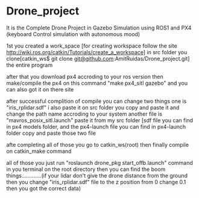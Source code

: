 # Drone_project
It is the Complete Drone Project in Gazebo Simulation using ROS1 and PX4 (keyboard Control simulation with autonomous mood)


1st you created a work_space [for creating workspace follow the site http://wiki.ros.org/catkin/Tutorials/create_a_workspace] in src folder you clone[catkin_ws$ git clone git@github.com:AmitRuidas/Drone_project.git] the entire program 

after that you download px4 accroding to your ros version then make/compile the px4 on this command "make px4_sitl gazebo" and you can also got it on there site

after successful complition of compile you can change two things one is  "iris_rplidar.sdf" i also paste it on src folder you copy and paste it and change the path name accroding to your system another file is "mavros_posix_sitl.launch" paste it from my src folder [sdf file you can find in px4 models folder, and the px4-launch file you can find in px4-launch folder copy and paste those two file 

afte completing all of those you go to catkin_ws(root) then finally compile on catkin_make command

all of those you just run "roslaunch drone_pkg start_offb.launch" command in you terminal on the root directory then you can find the boom things.............(if your lidar don't give the drone distance from the ground then you change "iris_rplidar.sdf" file to the z position from 0 change 0.1 then you got the correct data)
